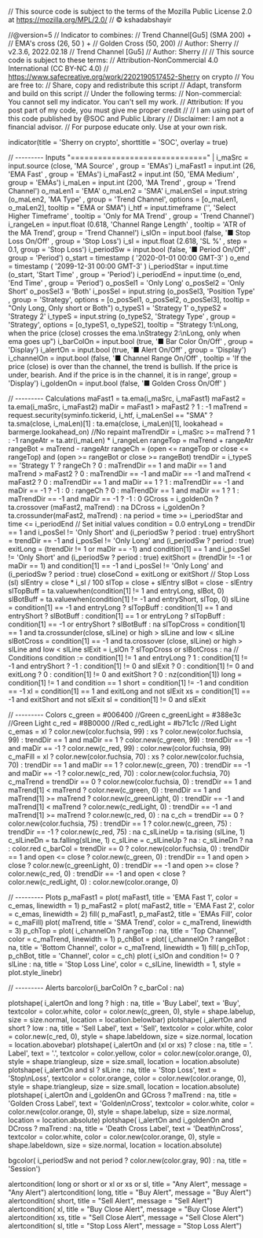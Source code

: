 // This source code is subject to the terms of the Mozilla Public License 2.0 at https://mozilla.org/MPL/2.0/
// © kshadabshayir

//@version=5
// Indicator to combines:
//           Trend Channel[Gu5] (SMA 200) +
//           EMA's cross  (26, 50 ) +
//           Golden Cross (50, 200)
// Author: Sherry
// v2.3.6, 2022.02.18
// Trend Channel [Gu5] // Author: Sherry
//
// This source code is subject to these terms:
// Attribution-NonCommercial 4.0 International (CC BY-NC 4.0)
// https://www.safecreative.org/work/2202190517452-Sherry on crypto
// You are free to:
// Share, copy and redistribute this script
// Adapt, transform and build on this script
// Under the following terms:
// Non-commercial: You cannot sell my indicator. You can't sell my work.
// Attribution: If you post part of my code, you must give me proper credit
//
// I am using part of this code published by @SOC and Public Library
// Disclaimer: I am not a financial advisor.
//             For purpose educate only. Use at your own risk.

indicator(title = 'Sherry on crypto', shorttitle = 'SOC', overlay = true)


// ---------   Inputs                       "=============================="           |
i_maSrc      = input.source     (close,     'MA Source'                     , group    = 'EMAs')
i_maFast1    = input.int        (26,        'EMA Fast'                      , group    = 'EMAs')
i_maFast2    = input.int        (50,        'EMA Medium'                    , group    = 'EMAs')
i_maLen      = input.int        (200,       'MA Trend'                      , group    = 'Trend Channel')
o_maLen1     =                              'EMA'
o_maLen2     =                              'SMA'
i_maLenSel   = input.string     (o_maLen2,  'MA Type'                       , group    = 'Trend Channel',
               options = [o_maLen1, o_maLen2],
               tooltip = "EMA or SMA")
i_htf        = input.timeframe  ('',        'Select Higher Timeframe'       , tooltip  = 'Only for MA Trend'  , group    = 'Trend Channel')
i_rangeLen   = input.float      (0.618,     'Channel Range Length'          , tooltip  = 'ATR of the MA Trend', group    = 'Trend Channel')
i_slOn       = input.bool       (false,     '■ Stop Loss On/Off'            , group    = 'Stop Loss')
i_sl         = input.float      (2.618,     'SL %'                          , step     = 0.1, group    = 'Stop Loss')
i_periodSw   = input.bool       (false,     '■ Period On/Off'               , group    = 'Period')
o_start      = timestamp        (           '2020-01-01 00:00 GMT-3'        )
o_end        = timestamp        (           '2099-12-31 00:00 GMT-3'        )
i_periodStar = input.time       (o_start,   'Start Time'                    , group    = 'Period')
i_periodEnd  = input.time       (o_end,     'End Time'                      , group    = 'Period')
o_posSel1    =                              'Only Long'
o_posSel2    =                              'Only Short'
o_posSel3    =                              'Both'
i_posSel     = input.string     (o_posSel3, 'Position Type'                 , group   = 'Strategy',
               options = [o_posSel1, o_posSel2, o_posSel3],
               tooltip = "Only Long, Only short or Both")
o_typeS1     =                              'Strategy 1'
o_typeS2     =                              'Strategy 2'
i_typeS      = input.string     (o_typeS2,  'Strategy Type'                 , group   = 'Strategy',
               options = [o_typeS1, o_typeS2],
               tooltip = "Strategy 1:\nLong, when the price (close) crosses the ema.\nStrategy 2:\nLong, only when ema goes up")
i_barColOn   = input.bool       (true,      '■ Bar Color On/Off'            , group   = 'Display')
i_alertOn    = input.bool       (true,      '■ Alert On/Off'                , group   = 'Display')
i_channelOn  = input.bool       (false,     '■ Channel Range On/Off'        , tooltip = 'If the price (close) is over than the channel, the trend is bullish. If the price is under, bearish. And if the price is in the channel, it is in range', group   = 'Display')
i_goldenOn   = input.bool       (false,     '■ Golden Cross On/Off'         )

// ---------   Calculations
maFast1      = ta.ema(i_maSrc, i_maFast1)
maFast2      = ta.ema(i_maSrc, i_maFast2)
maDir        = maFast1 > maFast2 ? 1 : -1
maTrend      = request.security(syminfo.tickerid, i_htf,
               i_maLenSel == "SMA" ? ta.sma(close, i_maLen)[1] : ta.ema(close, i_maLen)[1],
               lookahead = barmerge.lookahead_on)  //No repaint
maTrendDir   = i_maSrc >= maTrend ? 1 : -1
rangeAtr     = ta.atr(i_maLen) * i_rangeLen
rangeTop     = maTrend + rangeAtr
rangeBot     = maTrend - rangeAtr
rangeCh      = (open <= rangeTop or close <= rangeTop) and
               (open >= rangeBot or close >= rangeBot)
trendDir     = i_typeS  ==  'Strategy 1'                            ?
               rangeCh                                                ?  0 :
               maTrendDir ==  1 and maDir ==  1 and maTrend > maFast2 ?  0 :
               maTrendDir == -1 and maDir == -1 and maTrend < maFast2 ?  0 :
               maTrendDir ==  1 and maDir ==  1                       ?  1 :
               maTrendDir == -1 and maDir == -1                       ? -1 : 0 :
               rangeCh                                                ?  0 :
               maTrendDir ==  1 and maDir ==  1                       ?  1 :
               maTrendDir == -1 and maDir == -1                       ? -1 : 0
GCross       = i_goldenOn ? ta.crossover (maFast2, maTrend) : na
DCross       = i_goldenOn ? ta.crossunder(maFast2, maTrend) : na
period       = time >= i_periodStar and time <= i_periodEnd
// Set initial values
condition    = 0.0
entryLong    = trendDir ==  1 and
               i_posSel != 'Only Short' and
               (i_periodSw ? period : true)
entryShort   = trendDir == -1 and
               i_posSel != 'Only Long' and
               (i_periodSw ? period : true)
exitLong     = (trendDir !=  1 or maDir == -1) and
               condition[1] == 1 and 
               i_posSel != 'Only Short' and
               (i_periodSw ? period : true)
exitShort    = (trendDir != -1 or maDir ==  1) and
               condition[1] == -1 and
               i_posSel != 'Only Long' and
               (i_periodSw ? period : true)
closeCond    = exitLong or exitShort
// Stop Loss (sl)
slEntry      = close * i_sl / 100
slTop        = close + slEntry
slBot        = close - slEntry
slTopBuff    = ta.valuewhen(condition[1] !=  1 and entryLong,  slBot, 0)
slBotBuff    = ta.valuewhen(condition[1] != -1 and entryShort, slTop, 0)
slLine       = condition[1] == -1 and entryLong  ? slTopBuff :
               condition[1] ==  1 and entryShort ? slBotBuff :
               condition[1] ==  1  or entryLong  ? slTopBuff :
               condition[1] == -1  or entryShort ? slBotBuff : na
slTopCross   = condition[1] ==  1 and ta.crossunder(close, slLine) or high > slLine and low < slLine
slBotCross   = condition[1] == -1 and ta.crossover (close, slLine) or high > slLine and low < slLine
slExit       = i_slOn ? slTopCross or slBotCross : na
// Conditions
condition   := condition[1] !=  1 and entryLong  ?  1 :
               condition[1] != -1 and entryShort ? -1 :
               condition[1] !=  0 and slExit     ?  0 :
               condition[1] !=  0 and exitLong   ?  0 :
               condition[1] !=  0 and exitShort  ?  0 : nz(condition[1])
long         = condition[1] !=  1 and condition ==  1
short        = condition[1] != -1 and condition == -1
xl           = condition[1] ==  1 and exitLong  and not slExit
xs           = condition[1] == -1 and exitShort and not slExit
sl           = condition[1] !=  0 and slExit

// ---------   Colors
c_green      = #006400  //Green
c_greenLight = #388e3c  //Green Light
c_red        = #8B0000  //Red
c_redLight   = #b71c1c  //Red Light
c_emas       = xl                             ? color.new(color.fuchsia, 99) :
               xs                             ? color.new(color.fuchsia, 99) :
               trendDir ==  1 and maDir ==  1 ? color.new(c_green,      99) :
               trendDir == -1 and maDir == -1 ? color.new(c_red,        99) :
               color.new(color.fuchsia, 99)
c_maFill     = xl                             ? color.new(color.fuchsia, 70) :
               xs                             ? color.new(color.fuchsia, 70) :
               trendDir ==  1 and maDir ==  1 ? color.new(c_green,      70) :
               trendDir == -1 and maDir == -1 ? color.new(c_red,        70) :
               color.new(color.fuchsia, 70)
c_maTrend    = trendDir ==  0                           ? color.new(color.fuchsia,  0) :
               trendDir ==  1 and maTrend[1]  < maTrend ? color.new(c_green,       0) :
               trendDir ==  1 and maTrend[1] >= maTrend ? color.new(c_greenLight,  0) :
               trendDir == -1 and maTrend[1]  < maTrend ? color.new(c_redLight,    0) :
               trendDir == -1 and maTrend[1] >= maTrend ? color.new(c_red,         0) : na
c_ch         = trendDir ==  0                           ? color.new(color.fuchsia, 75) :
               trendDir ==  1                           ? color.new(c_green,      75) :
               trendDir == -1                           ? color.new(c_red,        75) : na
c_slLineUp   = ta.rising (slLine, 1)
c_slLineDn   = ta.falling(slLine, 1)
c_slLine     = c_slLineUp ? na :
               c_slLineDn ? na : color.red
c_barCol     = trendDir ==  0                   ? color.new(color.fuchsia,  0) :
               trendDir ==  1 and open <= close ? color.new(c_green,       0) :
               trendDir ==  1 and open  > close ? color.new(c_greenLight,  0) :
               trendDir == -1 and open >= close ? color.new(c_red,         0) :
               trendDir == -1 and open  < close ? color.new(c_redLight,    0) :
               color.new(color.orange, 0)

// ---------   Plots
p_maFast1    = plot(
  maFast1,
  title      = 'EMA Fast 1',
  color      = c_emas,
  linewidth  = 1)
p_maFast2    = plot(
  maFast2,
  title      = 'EMA Fast 2',
  color      = c_emas,
  linewidth  = 2)
fill(
  p_maFast1, p_maFast2,
  title      = 'EMAs Fill',
  color      = c_maFill)
plot(
  maTrend,
  title      = 'SMA Trend',
  color      = c_maTrend,
  linewidth  = 3)
p_chTop      = plot(
  i_channelOn   ? rangeTop : na,
  title      = 'Top Channel',
  color      = c_maTrend,
  linewidth  = 1)
p_chBot      = plot(
  i_channelOn   ? rangeBot : na,
  title      = 'Bottom Channel',
  color      = c_maTrend,
  linewidth  = 1)
fill(
  p_chTop, p_chBot,
  title      = 'Channel',
  color      = c_ch)
plot(
  i_slOn and condition != 0 ? slLine : na,
  title      = 'Stop Loss Line',
  color      = c_slLine,
  linewidth  = 1,
  style      = plot.style_linebr)

// ---------   Alerts
barcolor(i_barColOn ? c_barCol : na)

plotshape(
  i_alertOn and long ? high : na,
  title      = 'Buy Label',
  text       = 'Buy',
  textcolor  = color.white,
  color      = color.new(c_green, 0),
  style      = shape.labelup,
  size       = size.normal,
  location   = location.belowbar)
plotshape(
  i_alertOn and short ? low : na,
  title      = 'Sell Label',
  text       = 'Sell',
  textcolor  = color.white,
  color      = color.new(c_red, 0),
  style      = shape.labeldown,
  size       = size.normal,
  location   = location.abovebar)
plotshape(
  i_alertOn and (xl or xs) ? close : na,
  title      = '. Label',
  text       = '.',
  textcolor  = color.yellow,
  color      = color.new(color.orange, 0),
  style      = shape.triangleup,
  size       = size.small,
  location   = location.absolute)
plotshape(
  i_alertOn and sl ? slLine : na,
  title      = 'Stop Loss',
  text       = 'Stop\nLoss',
  textcolor  = color.orange,
  color      = color.new(color.orange, 0),
  style      = shape.triangleup,
  size       = size.small,
  location   = location.absolute)
plotshape(
  i_alertOn and i_goldenOn and GCross ? maTrend : na,
  title      = 'Golden Cross Label',
  text       = 'Golden\nCross',
  textcolor  = color.white,
  color      = color.new(color.orange, 0),
  style      = shape.labelup,
  size       = size.normal,
  location   = location.absolute)
plotshape(
  i_alertOn and i_goldenOn and DCross ? maTrend : na,
  title      = 'Death Cross Label',
  text       = 'Death\nCross',
  textcolor  = color.white,
  color      = color.new(color.orange, 0),
  style      = shape.labeldown,
  size       = size.normal,
  location   = location.absolute)

bgcolor(
  i_periodSw and not period ? color.new(color.gray, 90) : na,
  title      = 'Session')

alertcondition(
  long or short or xl or xs or sl,
  title      = "Any Alert",
  message    = "Any Alert")
alertcondition(
  long,
  title      = "Buy Alert",
  message    = "Buy Alert")
alertcondition(
  short,
  title      = "Sell Alert",
  message    = "Sell Alert")
alertcondition(
  xl,
  title      = "Buy Close Alert",
  message    = "Buy Close Alert")
alertcondition(
  xs,
  title      = "Sell Close Alert",
  message    = "Sell Close Alert")
alertcondition(
  sl,
  title      = "Stop Loss Alert",
  message    = "Stop Loss Alert")
